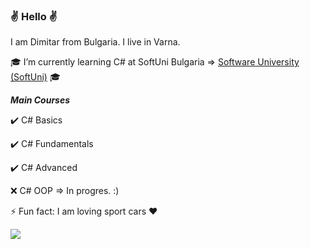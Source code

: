 ### :v: Hello :v:
I am Dimitar from Bulgaria. I live in Varna.
<!--
**nfsmitko/nfsmitko** is a ✨ _special_ ✨ repository because its `README.md` (this file) appears on your GitHub profile.
-->
🎓 I’m currently learning C# at SoftUni Bulgaria => [Software University (SoftUni)](https://softuni.bg/) 🎓
      
***Main Courses***

  :heavy_check_mark: C# Basics


  :heavy_check_mark: C# Fundamentals


  :heavy_check_mark: C# Advanced
 
   
  :x: C# OOP => In progres. :)

⚡ Fun fact: I am loving sport cars ❤️

![](http://url/to/img.png)

